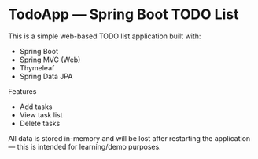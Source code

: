 # TodoApp — Spring Boot TODO List

This is a simple web-based TODO list application built with:
- Spring Boot
- Spring MVC (Web)
- Thymeleaf
- Spring Data JPA

Features
- Add tasks
- View task list
- Delete tasks

All data is stored in-memory and will be lost after restarting the application — this is intended for learning/demo purposes.

